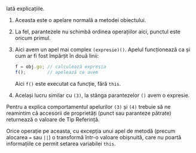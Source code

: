 
Iată explicațiile.

1. Aceasta este o apelare normală a metodei obiectului.

2. La fel, parantezele nu schimbă ordinea operațiilor aici, punctul este oricum primul.

3. Aici avem un apel mai complex `(expresie)()`. Apelul funcționează ca și cum ar fi fost împărțit în două linii:

    ```js no-beautify
    f = obj.go; // calculează expresia
    f();        // apelează ce avem
    ```

    Aici `f()` este executat ca funcție, fără `this`.

4. Același lucru similar cu `(3)`, la stânga parantezelor `()` avem o expresie.

Pentru a explica comportamentul apelurilor `(3)` și `(4)` trebuie să ne reamintim că accesorii de proprietăți (punct sau paranteze pătrate) returnează o valoare de Tip Referință.

Orice operație pe aceasta, cu excepția unui apel de metodă (precum alocarea `=` sau `||`) o transformă într-o valoare obișnuită, care nu poartă informațiile ce permit setarea variabilei `this`.
